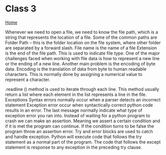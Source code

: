 # Class 3

[Home](https://daviey52.github.io/reading-notes/)

Whenever we need to open a file, we need to know the file path, which is a string that represents the location of a file. Some of the common paths are
Folder Path – this is the folder location on the file system, where other folder are separated by a forward slash.
File name is the name of a file
Extension is the end of the file path. This is used to indicate file type.
One of the major challenges faced when working with file data is how to represent a new line or the ending of  a new line. Another main problem is the encoding of byte data. Encoding is the translation of data from byte to human readable characters. This is normally done by assigning a numerical value to represent a character.

.readline () method is used to iterate through each line. This method usually return a list where each element in the list represents a line in the file.
Exceptions
Syntax errors normally occur when a parser detects an incorrect statement
Exception error occur when syntactically correct python code results in an error. The last message normally indicate what type of exception error you ran into.
Instead of waiting for a python program to crash we can make an assertion. Meaning we assert a certain condition and if it is met the program can continue. If the condition turns to be false the program throw an assertion error.
Try and error blocks are used to catch and handle exception. Python will execute code that follows the try statement as a normal part of the program. The code that follows the except statement is response to any exception in the preceding try clause.
